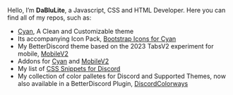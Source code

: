 Hello, I’m <strong>DaBluLite</strong>, a Javascript, CSS and HTML Developer. Here you can find all of my repos, such as:
* [Cyan](https://github.com/DaBluLite/Cyan), A Clean and Customizable theme
* Its accompanying Icon Pack, [Bootstrap Icons for Cyan](https://github.com/DaBluLite/CyanBootstrapIcons)
* My BetterDiscord theme based on the 2023 TabsV2 experiment for mobile, [MobileV2](https://github.com/DaBluLite/MobileV2)
* Addons for [Cyan](https://dablulite.github.io/Cyan/Addons) and [MobileV2](https://github.com/DaBluLite/MobileV2/tree/master/Addons)
* My list of [CSS Snippets for Discord](https://github.com/DaBluLite/css-snippets)
* My collection of color palletes for Discord and Supported Themes, now also available in a BetterDiscord Plugin, [DiscordColorways](https://github.com/DaBluLite/DiscordColorways)
